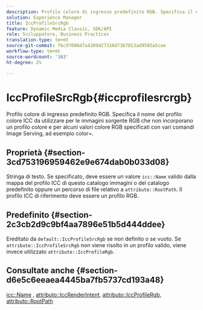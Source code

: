 ```yaml
---
description: Profilo colore di ingresso predefinito RGB. Specifica il nome del profilo colore ICC da utilizzare per le immagini sorgente RGB che non incorporano un profilo colore e per alcuni valori colore RGB specificati con vari comandi Image Serving, ad esempio color=.
solution: Experience Manager
title: IccProfileSrcRgb
feature: Dynamic Media Classic, SDK/API
role: Sviluppatore, Business Practices
translation-type: tm+mt
source-git-commit: f6c97606d7a4209427316d7367013ad9585a5cae
workflow-type: tm+mt
source-wordcount: '163'
ht-degree: 2%

---
```



# IccProfileSrcRgb{#iccprofilesrcrgb}

Profilo colore di ingresso predefinito RGB. Specifica il nome del profilo colore ICC da utilizzare per le immagini sorgente RGB che non incorporano un profilo colore e per alcuni valori colore RGB specificati con vari comandi Image Serving, ad esempio color=.

## Proprietà {#section-3cd753196959462e9e674dab0b033d08}

Stringa di testo. Se specificato, deve essere un valore `icc::Name` valido dalla mappa del profilo ICC di questo catalogo immagini o del catalogo predefinito oppure un percorso di file relativo a `attribute::RootPath`. Il profilo ICC di riferimento deve essere un profilo RGB.

## Predefinito {#section-2c3cb2d9c9bf4aa7896e51b5d444ddee}

Ereditato da `default::IccProfileSrcRgb` se non definito o se vuoto. Se `attribute::IccProfileSrcRgb` non viene risolto in un profilo valido, viene invece utilizzato `attribute::IccProfileRgb`.

## Consultate anche {#section-d6e5c6eeaea4445ba7fb5737cd193a48}

[icc::Name](../../../../../is-api/image-catalog/image-serving-api-ref/c-image-catalog-reference/c-icc-profile-map-reference/r-name-icc.md#reference-9e7d3c8e35434981a3dfac66b8946cbe) ,  [attributo::IccRenderIntent](../../../../../is-api/image-catalog/image-serving-api-ref/c-image-catalog-reference/c-attributes-reference/r-iccrenderintent.md#reference-012f207f28bd4406a5368d23ed95a51f),  [attributo::IccProfileRgb](../../../../../is-api/image-catalog/image-serving-api-ref/c-image-catalog-reference/c-attributes-reference/r-iccprofilergb.md#reference-3479e7daac54404f84b06b98ca07b9df),  [attributo::RootPath](../../../../../is-api/image-catalog/image-serving-api-ref/c-image-catalog-reference/c-attributes-reference/r-rootpath.md#reference-17d57e5967be403b8408fa7214017494)
